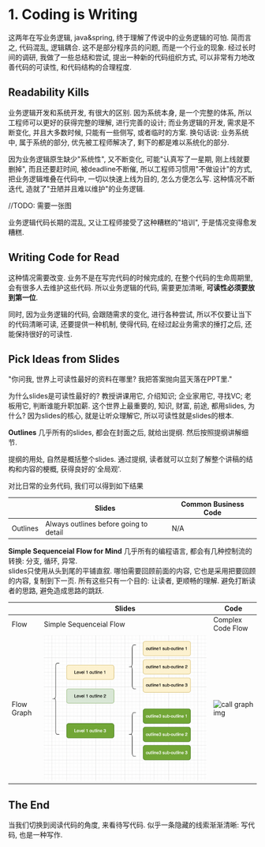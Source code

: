 # 1. Coding is Writing

这两年在写业务逻辑, java&spring, 终于理解了传说中的业务逻辑的可怕. 简而言之, 代码混乱, 逻辑耦合. 这不是部分程序员的问题, 而是一个行业的现象. 经过长时间的调研, 我做了一些总结和尝试, 提出一种新的代码组织方式, 可以非常有力地改善代码的可读性, 和代码结构的合理程度.

## Readability Kills
业务逻辑开发和系统开发, 有很大的区别. 因为系统本身, 是一个完整的体系, 所以工程师可以更好的获得完整的理解, 进行完善的设计; 而业务逻辑的开发, 需求是不断变化, 并且大多数时候, 只能有一些侧写, 或者临时的方案. 换句话说: 业务系统中, 属于系统的部分, 优先被工程师解决了, 剩下的都是难以系统化的部分.

因为业务逻辑原生缺少"系统性", 又不断变化, 可能"认真写了一星期, 刚上线就要删掉", 而且还要赶时间, 被deadline不断催, 所以工程师习惯用"不做设计"的方式, 把业务逻辑堆叠在代码中, 一切以快速上线为目的, 怎么方便怎么写. 这种情况不断迭代, 造就了"丑陋并且难以维护"的业务逻辑.

//TODO: 需要一张图

业务逻辑代码长期的混乱, 又让工程师接受了这种糟糕的"培训", 于是情况变得愈发糟糕. 

## Writing Code for Read
这种情况需要改变. 业务不是在写完代码的时候完成的, 在整个代码的生命周期里, 会有很多人去维护这些代码. 所以业务逻辑的代码, 需要更加清晰, **可读性必须要放到第一位**.

同时, 因为业务逻辑的代码, 会跟随需求的变化, 进行各种尝试, 所以不仅要让当下的代码清晰可读, 还要提供一种机制, 使得代码, 在经过起业务需求的捶打之后, 还能保持很好的可读性.

## Pick Ideas from Slides

"你问我, 世界上可读性最好的资料在哪里? 我把答案抛向蓝天落在PPT里."

为什么slides是可读性最好的? 教授讲课用它, 介绍知识; 企业家用它, 寻找VC; 老板用它, 判断谁能升职加薪. 这个世界上最重要的, 知识, 财富, 前途, 都用slides, 为什么? 因为slides的核心, 就是让听众理解它, 所以可读性就是slides的根本.


**Outlines**
几乎所有的slides, 都会在封面之后, 就给出提纲. 然后按照提纲讲解细节.

提纲的用处, 自然是概括整个slides. 通过提纲, 读者就可以立刻了解整个讲稿的结构和内容的梗概, 获得良好的'全局观'. 

对比日常的业务代码, 我们可以得到如下结果

|  | Slides | Common Business Code |
| -- | -- | -- |
| Outlines | Always outlines before going to detail | N/A |

**Simple Sequenceial Flow for Mind**
几乎所有的编程语言, 都会有几种控制流的转换: 分支, 循环, 异常.  
slides只使用从头到尾的平铺直叙. 哪怕需要回顾前面的内容, 它也是采用把要回顾的内容, 复制到下一页. 所有这些只有一个目的: 让读者, 更顺畅的理解. 避免打断读者的思路, 避免造成思路的跳跃. 

|  | Slides | Code |
| -- | -- | -- |
| Flow | Simple Sequenceial Flow | Complex Code Flow |
| Flow Graph|![Expected Img](img/outline_flow.png) |![call graph img](https://www.lrde.epita.fr/~tiger/tc-doc/call-graph-visitor_8cc__incl.png)|

## The End
当我们切换到阅读代码的角度, 来看待写代码. 似乎一条隐藏的线索渐渐清晰: 写代码, 也是一种写作. 

